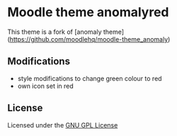 Moodle theme anomalyred
====================

This theme is a fork of [anomaly theme] (https://github.com/moodlehq/moodle-theme_anomaly)

Modifications
------------
* style modifications to change green colour to red
* own icon set in red

License
-------

Licensed under the [GNU GPL License](http://www.gnu.org/copyleft/gpl.html)

